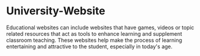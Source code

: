 # University-Website
Educational websites can include websites that have games, videos or topic related resources that act as tools to enhance learning and supplement classroom teaching. These websites help make the process of learning entertaining and attractive to the student, especially in today's age.
